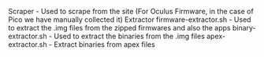 Scraper - Used to scrape from the site (For Oculus Firmware, in the case of Pico we have manually collected it)
Extractor
firmware-extractor.sh - Used to extract the .img files from the zipped firmwares and also the apps
binary-extractor.sh - Used to extract the binaries from the .img files
apex-extractor.sh - Extract binaries from apex files
